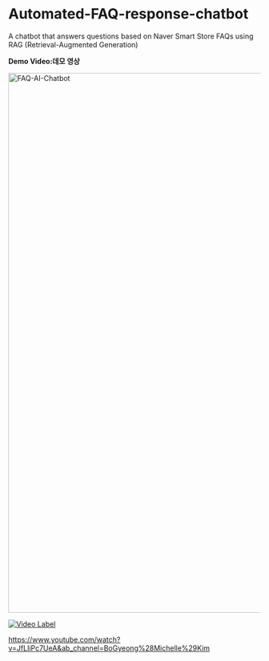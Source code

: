 # Automated-FAQ-response-chatbot
A chatbot that answers questions based on Naver Smart Store FAQs using RAG (Retrieval-Augmented Generation)

**Demo Video:데모 영상**

<img width="1078" alt="FAQ-AI-Chatbot" src="https://github.com/user-attachments/assets/177dbc9a-5355-4adf-914b-844e2a45bde8" />

[![Video Label](http://img.youtube.com/vi/JfLIiPc7UeA/0.jpg)](https://youtu.be/JfLIiPc7UeA)

https://www.youtube.com/watch?v=JfLIiPc7UeA&ab_channel=BoGyeong%28Michelle%29Kim
